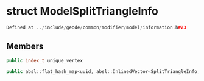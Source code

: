 # struct ModelSplitTriangleInfo

```cpp
Defined at ../include/geode/common/modifier/model/information.h#23
```

## Members

```cpp
public index_t unique_vertex

```

```cpp
public absl::flat_hash_map<uuid, absl::InlinedVector<SplitTriangleInfo, 1> > surface_info

```



